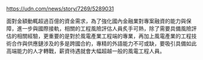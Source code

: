 
https://udn.com/news/story/7269/5289031

面對金額動輒超過百億的資金需求，為了強化國內金融業對專案融資的能力與保障，進一步與國際接軌，相關的工程風險評估人員炙手可熱，除了需要具備風險評估的相關經驗，更重要的是對於風電產業工程端的專業，再加上風電產業的工程技術合作與供應鏈涉及的多是跨國合約，專精的外語能力不可或缺，要吸引具備如此高端能力的人才轉戰，薪資待遇就會大幅超越一般的風電工程人員。